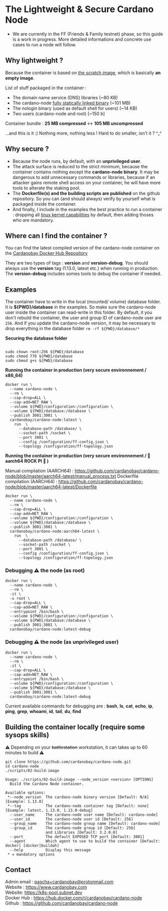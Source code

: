 # The Lightweight & Secure Cardano Node

* We are currently in the FF (Friends & Family testnet) phase, so this guide is a work in progress. More detailed informations and concrete use cases to run a node will follow.

## Why lightweight ?

Because the container is based on [the scratch image](https://hub.docker.com/_/scratch "The Scratch Image"), which is basically **an empty image**.

List of stuff packaged in the container :

* The domain name service (DNS) libraries (~80 KB)
* The cardano-node [fully statically linked binary](https://github.com/cardanobay/cardano-builder) (~101 MB)
* The nologin binary (used as default shell for users) (~14 KB)
* Two users (cardano-node and root) [~150 b]

Container bundle : **25 MB compressed** <-> **105 MB uncompressed**

...and this is it :) Nothing more, nothing less ! Hard to do smaller, isn't it ? ^_^

## Why secure ?

* Because the node runs, by default, with an **unprivileged user**.
* The attack surface is reduced to the strict minimum, because the container contains nothing except the **cardano-node binary**. It may be dangerous to add unnecessary commands or libraries, because if an attacker gains remote shell access on your container, he will have more tools to alterate the staking pool.
* The **Dockerfile(s) and the building scripts are published** on the github repository. So you can (and should always) verify by yourself what is packaged inside the container.
* And finally, I include in the examples the best practice to run a container : dropping all [linux kernel capabilities](https://docs.docker.com/engine/security/security/#linux-kernel-capabilities "the linux kernel capabilities") by default, then adding thoses who are mandatory.

## Where can I find the container ?

You can find the latest compiled version of the cardano-node container on the [Cardanobay Docker Hub Repository](https://hub.docker.com/repository/docker/cardanobay/cardano-node "the Cardanobay Docker Hub Repository")

They are two types of tags : **version** and **version-debug**. You should always use the **version** tag (1.13.0, latest etc.) when running in production. The **version-debug** includes somes tools to debug the container if needed.

## Examples

The container have to write in the local (mounted/ volume) database folder. It is  **${PWD}/database** in the examples. So make sure the cardano-node user inside the container can read-write in this folder. By default, it you don't rebuild the container, the user and group ID of cardano-node user are `256`. And if you update the cardano-node version, it may be necessary to drop everything in the database folder `rm -rf ${PWD}/database/*`

**Securing the database folder**

<code>
sudo chown root:256 ${PWD}/database
sudo chmod 770 ${PWD}/database
sudo chmod g+s ${PWD}/database
</code>

**Running the container in production (very secure environnement / x86_64)**

```
docker run \
  --name cardano-node \
  --rm \
  --cap-drop=ALL \
  --cap-add=NET_RAW \
  --volume ${PWD}/configuration:/configuration \
  --volume ${PWD}/database:/database \
  --publish 3001:3001 \
  cardanobay/cardano-node:latest \
    run  \
      --database-path /database/ \
      --socket-path /socket \
      --port 3001 \
      --config /configuration/ff-config.json \
      --topology /configuration/ff-topology.json
```

**Running the container in production (very secure environnement / 🎉 aarch64 ROCK PI 🎉 )**

Manual compilation (AARCH64) : https://github.com/cardanobay/cardano-node/blob/master/aarch64-latest/manual_process.txt
Dockerfile compilation (AARCH64) : https://github.com/cardanobay/cardano-node/blob/master/aarch64-latest/Dockerfile

```
docker run \
  --name cardano-node \
  --rm \
  --cap-drop=ALL \
  --cap-add=NET_RAW \
  --volume ${PWD}/configuration:/configuration \
  --volume ${PWD}/database:/database \
  --publish 3001:3001 \
  cardanobay/cardano-node:aarch64-latest \
    run  \
      --database-path /database/ \
      --socket-path /socket \
      --port 3001 \
      --config /configuration/ff-config.json \
      --topology /configuration/ff-topology.json
```

### Debugging ⚠️ the node (as root)

```
docker run \
  --name cardano-node \
  --rm \
  -it \
  -u root \
  --cap-drop=ALL \
  --cap-add=NET_RAW \
  --entrypoint /bin/bash \
  --volume ${PWD}/configuration:/configuration \
  --volume ${PWD}/database:/database \
  --publish 3001:3001 \
  cardanobay/cardano-node:latest-debug
```

### Debugging ⚠️ the node (as unprivileged user)

```
docker run \
  --name cardano-node \
  --rm \
  -it \
  --cap-drop=ALL \
  --cap-add=NET_RAW \
  --entrypoint /bin/bash \
  --volume ${PWD}/configuration:/configuration \
  --volume ${PWD}/database:/database \
  --publish 3001:3001 \
  cardanobay/cardano-node:latest-debug
```

Current available commands for debugging are : **bash**, **ls**, **cat**, **echo**, **ip**, **ping**, **grep**, **whoami**, **id**, **tail**, **du**, **find**

## Building the container locally (require some sysops skills)

⚠️ Depending on your ~~battlestation~~ workstation, it can takes up to 60 minutes to build ⚠️

```
git clone https://github.com/cardanobay/cardano-node.git
cd cardano-node
./scripts/02-build-image
```

```
Usage: ./scripts/02-build-image --node_version <version> [OPTIONS]
  Build the Cardano Node container.

Available options:
 *--node_version  The cardano-node binary version [Default: N/A] [Example: 1.13.0]
 *--tag           The cardano-node container tag [Default: none] [Example: latest, 1.13.0, 1.13.0-debug]
  --user_name     The cardano-node user name [Default: cardano-node]
  --user_id       The cardano-node user id [Default: 256]
  --group_name    The cardano-node group name [Default: cardano-node]
  --group_id      The cardano-node group id [Default: 256]
                  and Libraries [Default: 3.2.0.0]
  --port          The default EXPOSED TCP port [Default: 3001]
  --agent         Which agent to use to build the container [Default: docker] [docker|buildah]
  --help          Display this message
 * = mandatory options
```

## Contact

Admin email : pascha+cardanobay@protonmail.com \
Website : https://www.cardanobay.com \
Website: https://k8s-pool.subnet.dev \
Docker Hub : https://hub.docker.com/r/cardanobay/cardano-node \
Github : https://github.com/cardanobay/cardano-node

